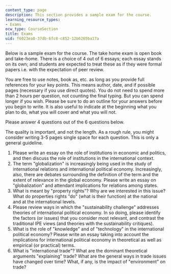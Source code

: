 ```yaml
---
content_type: page
description: This section provides a sample exam for the course.
learning_resource_types:
- Exams
ocw_type: CourseSection
title: Exams
uid: f6023ea8-37db-6fc8-c852-12b6265ba17a
---
```


Below is a sample exam for the course. The take home exam is open book and take-home. There is a choice of 4 out of 6 essays; each essay stands on its own; and students are expected to treat these as if they were formal papers i.e. with the expectation of peer review.

You are free to use notes, book as, etc. as long as you provide full references for your key points. This means author, date, and if possible pages (necessary if you use direct quotes). You do not need to spend more than 2 hours per question, not counting the final typing. But you can spend longer if you wish. Please be sure to do an outline for your answers before you begin to write. It is also useful to indicate at the beginning what you plan to do, what you will cover and what you will not.

Please answer 4 questions out of the 6 questions below.

The quality is important, and not the length. As a rough rule, you might consider writing 3-5 pages single space for each question. This is only a general guideline.

1.  Please write an essay on the role of institutions in economic and politics, and then discuss the role of institutions in the international context.
2.  The term "globalization" is increasingly being used in the study of international relations and international political economy. Increasingly, also, there are debates surrounding the definition of the term and the extent of relevance in the global economy. Please write an essay on "globalization" and attendant implications for relations among states.
3.  What is meant by "property rights"? Why are we interested in this issue?  
    What do properties rights "do" (what is their function) at the national and at the international levels.
4.  Please review ways in which the "sustainability challenge" addresses theories of international political economy. In so doing, please identify the factors (or issues) that you consider most relevant, and contrast the traditional IPE views (and theories with the sustainability critiques).
5.  What is the role of "knowledge" and of "technology" in the international political economy? Please write an essay taking into account the implications for international political economy in theoretical as well as empirical (or practical) terms.
6.  What is "international trade"? What are the dominant theoretical arguments "explaining" trade? What are the general ways in trade issues have changed over time? What, if any, is the impact of "environment" on trade?